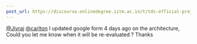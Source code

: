 ```yaml
---
post_url: https://discourse.onlinedegree.iitm.ac.in/t/tds-official-project1-discrepencies/171141/210
---
```

[@Jivraj](/u/jivraj) [@carlton](/u/carlton) I updated google form 4 days ago on the architecture, Could you let me know when it will be re-evaluated ? Thanks
